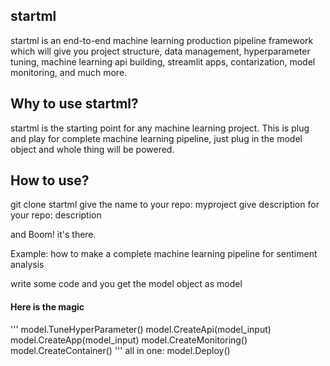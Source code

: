 ## startml
startml is an end-to-end machine learning production pipeline framework which will give you project structure, data management, hyperparameter tuning, machine learning api building, streamlit apps, contarization, model monitoring, and much more.

## Why to use startml?
startml is the starting point for any machine learning project. This is plug and play for complete machine learning pipeline, just plug in the model object and whole thing will be powered. 

## How to use? 
git clone startml
give the name to your repo: myproject
give description for your repo: description

and Boom! it's there. 

Example: how to make  a complete machine learning pipeline for sentiment analysis

write some code and you get the model object as model

#### Here is the magic
'''
model.TuneHyperParameter()
model.CreateApi(model_input)
model.CreateApp(model_input)
model.CreateMonitoring() 
model.CreateContainer()
'''
all in one:
model.Deploy() 
